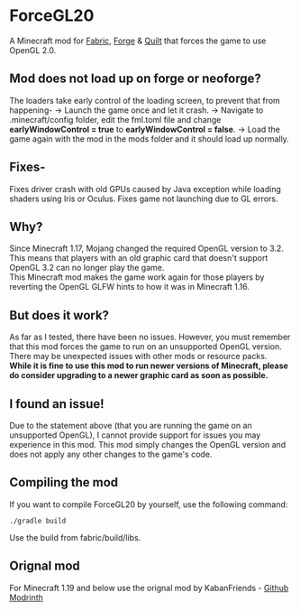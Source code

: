 # ForceGL20
A Minecraft mod for [Fabric](https://fabricmc.net/), [Forge](https://files.minecraftforge.net/net/minecraftforge/forge/) & [Quilt](https://quiltmc.org/) that forces the game to use OpenGL 2.0.

## Mod does not load up on forge or neoforge?
The loaders take early control of the loading screen, to prevent that from happening-
-> Launch the game once and let it crash.
-> Navigate to .minecraft/config folder, edit the fml.toml file and change **earlyWindowControl = true** to **earlyWindowControl = false**.
-> Load the game again with the mod in the mods folder and it should load up normally.

## Fixes-
Fixes driver crash with old GPUs caused by Java exception while loading shaders using Iris or Oculus.
Fixes game not launching due to GL errors.

## Why?
Since Minecraft 1.17, Mojang changed the required OpenGL version to 3.2.  
This means that players with an old graphic card that doesn't support OpenGL 3.2 can no longer play the game.  
This Minecraft mod makes the game work again for those players by reverting the OpenGL GLFW hints to how it was in Minecraft 1.16.

## But does it work?
As far as I tested, there have been no issues. However, you must remember that this mod forces the game to run on an unsupported OpenGL version. There may be unexpected issues with other mods or resource packs.  
**While it is fine to use this mod to run newer versions of Minecraft, please do consider upgrading to a newer graphic card as soon as possible.**

## I found an issue!
Due to the statement above (that you are running the game on an unsupported OpenGL), I cannot provide support for issues you may experience in this mod. This mod simply changes the OpenGL version and does not apply any other changes to the game's code.

## Compiling the mod
If you want to compile ForceGL20 by yourself, use the following command:
```
./gradle build  
```
Use the build from fabric/build/libs.

## Orignal mod
For Minecraft 1.19 and below use the orignal mod by KabanFriends - [Github](https://github.com/KabanFriends/ForceGL20) [Modrinth](https://modrinth.com/mod/forcegl20)
